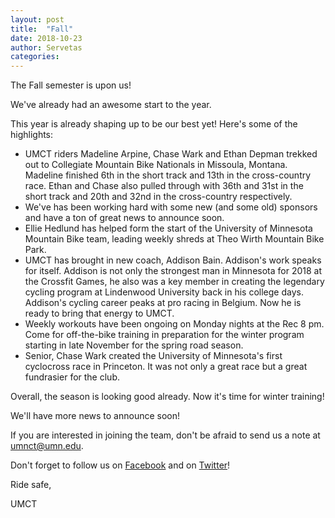 ```yaml
---
layout: post
title:  "Fall"
date: 2018-10-23
author: Servetas
categories: 
---
```


The Fall semester is upon us! 

We've already had an awesome start to the year. 


This year is already shaping up to be our best yet! Here's some of the highlights:

* UMCT riders Madeline Arpine, Chase Wark and Ethan Depman trekked out to Collegiate Mountain Bike Nationals in Missoula, Montana. Madeline finished 6th in the short track and 13th in the cross-country race. Ethan and Chase also pulled through with 36th and 31st in the short track and 20th and 32nd in the cross-country respectively. 
* We've has been working hard with some new (and some old) sponsors and have a ton of great news to announce soon.
* Ellie Hedlund has helped form the start of the University of Minnesota Mountain Bike team, leading weekly shreds at Theo Wirth Mountain Bike Park. 
* UMCT has brought in new coach, Addison Bain. Addison's work speaks for itself. Addison is not only the strongest man in Minnesota for 2018 at the Crossfit Games, he also was a key member in creating the legendary cycling program at Lindenwood University back in his college days. Addison's cycling career peaks at pro racing in Belgium. Now he is ready to bring that energy to UMCT.
* Weekly workouts have been ongoing on Monday nights at the Rec 8 pm. Come for off-the-bike training in preparation for the winter program starting in late November for the spring road season. 
* Senior, Chase Wark created the University of Minnesota's first cyclocross race in Princeton. It was not only a great race but a great fundrasier for the club.

Overall, the season is looking good already. Now it's time for winter training!


We'll have more news to announce soon! 

If you are interested in joining the team, don't be afraid to send us a note at umnct@umn.edu. 

Don't forget to follow us on [Facebook](https://facebook.com/UofMCycling) and on [Twitter](https://twitter.com/uofmcycling)!

Ride safe,

UMCT

